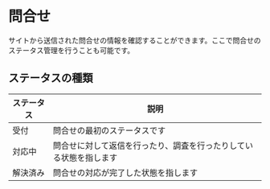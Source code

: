# 問合せ

サイトから送信された問合せの情報を確認することができます。ここで問合せのステータス管理を行うことも可能です。

## ステータスの種類

| ステータス | 説明 |
| -------- | ---- |
| 受付 | 問合せの最初のステータスです |
| 対応中 | 問合せに対して返信を行ったり、調査を行ったりしている状態を指します |
| 解決済み | 問合せの対応が完了した状態を指します |
